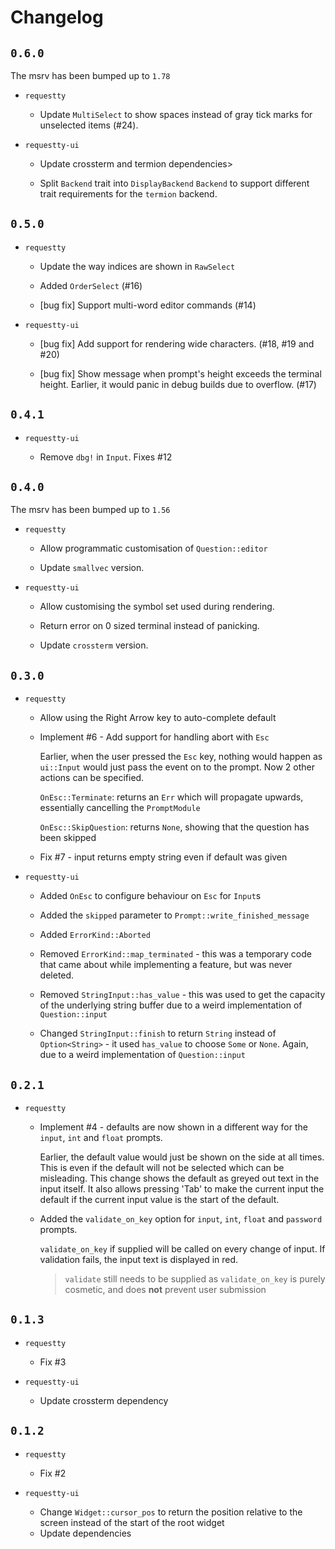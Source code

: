# Changelog

## `0.6.0`

The msrv has been bumped up to `1.78`

- `requestty`

  - Update `MultiSelect` to show spaces instead of gray tick marks for
    unselected items (#24).

- `requestty-ui`

  - Update crossterm and termion dependencies>

  - Split `Backend` trait into `DisplayBackend` `Backend` to support
    different trait requirements for the `termion` backend.

## `0.5.0`

- `requestty`

  - Update the way indices are shown in `RawSelect`

  - Added `OrderSelect` (#16)

  - [bug fix] Support multi-word editor commands (#14)

- `requestty-ui`

  - [bug fix] Add support for rendering wide characters. (#18, #19 and
    #20)

  - [bug fix] Show message when prompt's height exceeds the terminal
    height. Earlier, it would panic in debug builds due to overflow.
    (#17)

## `0.4.1`

- `requestty-ui`

  - Remove `dbg!` in `Input`. Fixes #12

## `0.4.0`

The msrv has been bumped up to `1.56`

- `requestty`

  - Allow programmatic customisation of `Question::editor`

  - Update `smallvec` version.

- `requestty-ui`

  - Allow customising the symbol set used during rendering.

  - Return error on 0 sized terminal instead of panicking.

  - Update `crossterm` version.

## `0.3.0`

- `requestty`

  - Allow using the Right Arrow key to auto-complete default

  - Implement #6 - Add support for handling abort with `Esc`

    Earlier, when the user pressed the `Esc` key, nothing would happen as
    `ui::Input` would just pass the event on to the prompt. Now 2 other
    actions can be specified.

    `OnEsc::Terminate`: returns an `Err` which will propagate upwards,
    essentially cancelling the `PromptModule`

    `OnEsc::SkipQuestion`: returns `None`, showing that the question has
    been skipped

  - Fix #7 - input returns empty string even if default was given

- `requestty-ui`

  - Added `OnEsc` to configure behaviour on `Esc` for `Input`s

  - Added the `skipped` parameter to `Prompt::write_finished_message`

  - Added `ErrorKind::Aborted`

  - Removed `ErrorKind::map_terminated` - this was a temporary code that
    came about while implementing a feature, but was never deleted.

  - Removed `StringInput::has_value` - this was used to get the capacity
    of the underlying string buffer due to a weird implementation of
    `Question::input`

  - Changed `StringInput::finish` to return `String` instead of
    `Option<String>` - it used `has_value` to choose `Some` or `None`.
    Again, due to a weird implementation of `Question::input`

## `0.2.1`

- `requestty`

  - Implement #4 - defaults are now shown in a different way for the
    `input`, `int` and `float` prompts.

    Earlier, the default value would just be shown on the side at all
    times. This is even if the default will not be selected which can be
    misleading. This change shows the default as greyed out text in the
    input itself. It also allows pressing 'Tab' to make the current
    input the default if the current input value is the start of the
    default.

  - Added the `validate_on_key` option for `input`, `int`, `float` and
    `password` prompts.

    `validate_on_key` if supplied will be called on every change of
    input. If validation fails, the input text is displayed in red.

    > `validate` still needs to be supplied as `validate_on_key` is
    > purely cosmetic, and does **not** prevent user submission

## `0.1.3`

- `requestty`

  - Fix #3

- `requestty-ui`
  - Update crossterm dependency

## `0.1.2`

- `requestty`

  - Fix #2

- `requestty-ui`
  - Change `Widget::cursor_pos` to return the position relative to the
    screen instead of the start of the root widget
  - Update dependencies

